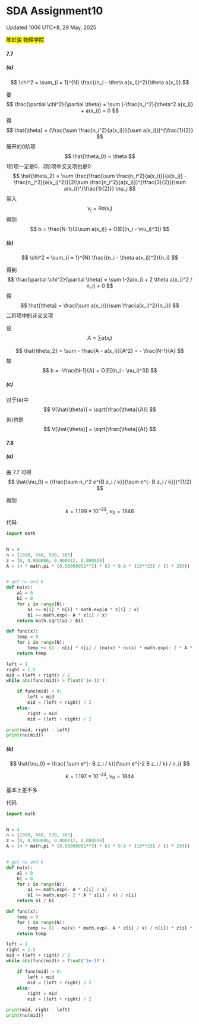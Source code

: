 # SDA Assignment10

Updated 1006 UTC+8, 29 May, 2025

<mark>陈虹骏 物理学院</mark>

#### 7.7

##### (a)

$$
\chi^2 = \sum_{i = 1}^{N} \frac{(n_i - \theta a(x_i))^2}{\theta a(x_i)}
$$

要
$$
\frac{\partial \chi^2}{\partial \theta} = \sum (-\frac{n_i^2}{\theta^2 a(x_i)} + a(x_i)) = 0
$$
得
$$
\hat{\theta} = (\frac{\sum \frac{n_i^2}{a(x_i)}}{\sum a(x_i)})^{\frac{1}{2}}
$$
展开的0阶项
$$
\hat{\theta_0} = \theta
$$
1阶项一定是0，2阶项中交叉项也是0
$$
\hat{\theta_2} = \sum \frac{\frac{\sum \frac{n_i^2}{a(x_i)}}{a(x_j)} - \frac{n_j^2}{a(x_j)^2}}{2(\sum \frac{n_i^2}{a(x_i)})^{\frac{3}{2}}(\sum a(x_i))^{\frac{1}{2}}} \nu_j
$$
带入
$$
\nu_i = \theta a(x_i)
$$
得到
$$
b = \frac{N-1}{2\sum a(x_i)} + O(E[(n_i - \nu_i)^3])
$$

##### (b)

$$
\chi^2 = \sum_{i = 1}^{N} \frac{(n_i - \theta a(x_i))^2}{n_i}
$$

得到
$$
\frac{\partial \chi^2}{\partial \theta} = \sum (-2a(x_i) + 2 \theta a(x_i)^2 / n_i) = 0
$$
得
$$
\hat{\theta} = \frac{\sum a(x_i)}{\sum \frac{a(x_i)^2}{n_i}}
$$
二阶项中的非交叉项

设
$$
A = \sum a (x_i)
$$

$$
\hat{\theta_2} = \sum - \frac{A - a(x_i)}{A^2} = - \frac{N-1}{A}
$$
故
$$
b = -\frac{N-1}{A} + O(E[(n_i - \nu_i)^3])
$$

##### (c)

对于(a)中
$$
V[\hat{\theta}] = \sqrt{\frac{\theta}{A}}
$$
(b)也是
$$
V[\hat{\theta}] = \sqrt{\frac{\theta}{A}}
$$

#### 7.8

##### (a)

由 7.7 可得
$$
\hat{\nu_0} = (\frac{\sum n_i^2 e^{B z_i / k}}{\sum e^{- B z_i / k}})^{1/2}
$$


得到
$$
k = 1.199 \times 10^{-23},\ \nu_0 = 1846
$$
代码

```python
import math


N = 4
n = [1880, 940, 530, 305]
z = [0, 0.000006, 0.000012, 0.000018]
A = (4 * math.pi * (0.00000052**3) * 63 * 9.8 * (10**23) / (3 * 293))


# get nu and k
def nu(x):
    a1 = 0
    b1 = 0
    for i in range(N):
        a1 += n[i] * n[i] * math.exp(A * z[i] / x)
        b1 += math.exp(- A * z[i] / x)
    return math.sqrt(a1 / b1)

def func(x):
    temp = 0
    for i in range(N):
        temp += (1 - n[i] * n[i] / (nu(x) * nu(x) * math.exp(- 2 * A * z[i] / x))) * z[i] * math.exp(- A * z[i] / x)
    return temp

left = 1
right = 1.5
mid = (left + right) / 2
while abs(func(mid)) > float('1e-12'):

    if func(mid) < 0:
        left = mid
        mid = (left + right) / 2
    else:
        right = mid
        mid = (left + right) / 2

print(mid, right - left)
print(nu(mid))

```



##### (b)

$$
\hat{\nu_0} = \frac{ \sum e^{- B z_i / k}}{\sum e^{-2 B z_i / k} / n_i}
$$

$$
k = 1.197 \times 10^{-23},\ \nu_0 = 1844
$$

基本上差不多

代码

```python
import math


N = 4
n = [1880, 940, 530, 305]
z = [0, 0.000006, 0.000012, 0.000018]
A = (4 * math.pi * (0.00000052**3) * 63 * 9.8 * (10**23) / (3 * 293))


# get nu and k
def nu(x):
    a1 = 0
    b1 = 0
    for i in range(N):
        a1 += math.exp(- A * z[i] / x)
        b1 += math.exp(- 2 * A * z[i] / x) / n[i]
    return a1 / b1

def func(x):
    temp = 0
    for i in range(N):
        temp += (1 - nu(x) * math.exp(- A * z[i] / x) / n[i]) * z[i] * math.exp(- A * z[i] / x)
    return temp

left = 1
right = 1.5
mid = (left + right) / 2
while abs(func(mid)) > float('1e-10'):

    if func(mid) > 0:
        left = mid
        mid = (left + right) / 2
    else:
        right = mid
        mid = (left + right) / 2

print(mid, right - left)
print(nu(mid))

```

